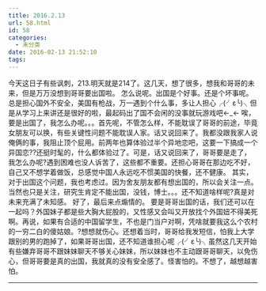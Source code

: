 ```yaml
---
title: 2016.2.13
url: 58.html
id: 58
categories:
  - 未分类
date: 2016-02-13 21:52:10
tags:
---
```


今天这日子有些讽刺，213.明天就是214了。这几天，想了很多，想我和哥哥的未来，但是万万没想到哥哥要出国啦。 怎么说呢。出国是个好事。还是个坏事呢。总是担心国外不安全，美国有枪战，万一遇到个什么事，多让人担心╭(╯ε╰)╮但是从学习上来讲还是很好的啦，最起码出了国不会闲的没事就玩游戏吧←_← 唉，要是出国了，我怎么办呢。。。首先呢，不管怎么样，不能耽误了哥哥的前途，毕竟女朋友可以换，有些关键性问题不能耽误人家。话又说回来了。我都没跟我家人说俺俩的事，我阻止顶个屁用。前两年也算体验过半个异地恋吧，这要一下搞成一个异国恋??还挺时髦的，什么都体验过了。可是，话又说回来了，哥哥要是走了，我怎么办呢?遇到困难也没人诉苦了，这些都不重要。还担心哥哥在那边吃不好，自己又不想学着做饭，总感觉中国人永远吃不惯美国的快餐，还不健康。 其实，对于出国这个问题，我也考虑过。因为舍友朋友都有想出国的，所以会关注一点。当然也只是关注，研究生肯定不能出国，没钱，博士。。。还不知道啥样呢?真是对未来充满了未知感。 好了，最后来点煽情的。 要是哥哥出国的话，我们还可以在一起吗？外国妹子都是些大胸大屁股的，又性感又会叫又开放找个外国妞不得美死啊。再说，如果有合适的中国留学生，不也是门当户对啊，凭啥就要我这么个农村的一穷二白的傻姑娘。?想想就伤心。还想着当时，哥哥给我发短信，怕我上大学跟别的男的跑掉了，如果哥哥出国，还不知道谁担心呢╭(╯ε╰)╮虽然这几天开始有些嫌弃哥哥不跟妹妹聊天不够关心妹妹，所以妹妹也不主动跟哥哥聊天，以免伤心，但哥哥要是真的出国，我就真的没有安全感了。怪害怕的。不想了，越想越害怕。

* * *